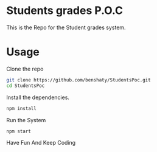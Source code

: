 # Students grades P.O.C

This is the Repo for the Student grades system.

# Usage
Clone the repo 
```bash
git clone https://github.com/benshaty/StudentsPoc.git
cd StudentsPoc
```
Install the dependencies.
```bash
npm install
```
Run the System
```bash
npm start
```
Have Fun And Keep Coding